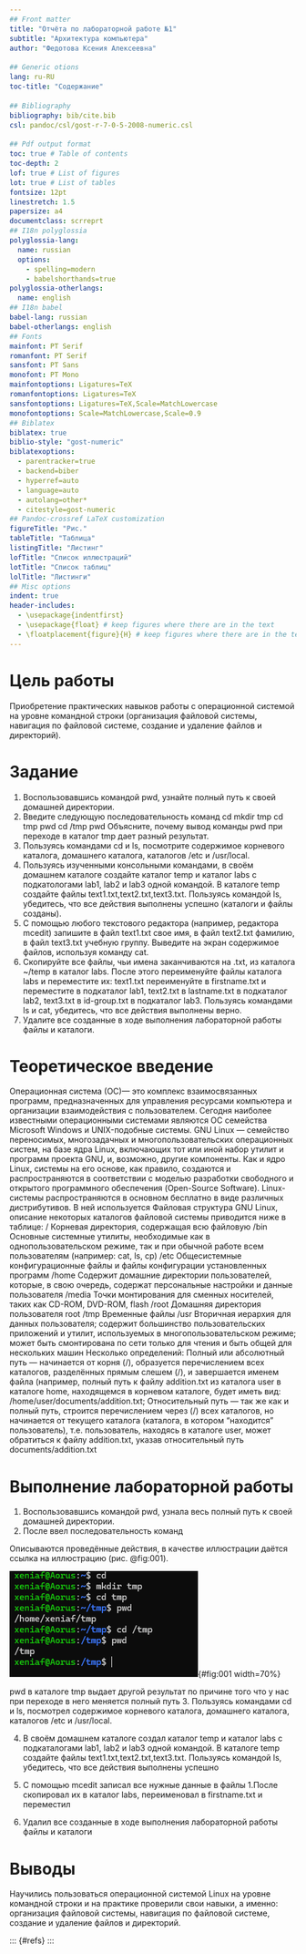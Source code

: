 ```yaml
---
## Front matter
title: "Отчёта по лабораторной работе №1"
subtitle: "Архитектура компьютера"
author: "Федотова Ксения Алексеевна"

## Generic otions
lang: ru-RU
toc-title: "Содержание"

## Bibliography
bibliography: bib/cite.bib
csl: pandoc/csl/gost-r-7-0-5-2008-numeric.csl

## Pdf output format
toc: true # Table of contents
toc-depth: 2
lof: true # List of figures
lot: true # List of tables
fontsize: 12pt
linestretch: 1.5
papersize: a4
documentclass: scrreprt
## I18n polyglossia
polyglossia-lang:
  name: russian
  options:
	- spelling=modern
	- babelshorthands=true
polyglossia-otherlangs:
  name: english
## I18n babel
babel-lang: russian
babel-otherlangs: english
## Fonts
mainfont: PT Serif
romanfont: PT Serif
sansfont: PT Sans
monofont: PT Mono
mainfontoptions: Ligatures=TeX
romanfontoptions: Ligatures=TeX
sansfontoptions: Ligatures=TeX,Scale=MatchLowercase
monofontoptions: Scale=MatchLowercase,Scale=0.9
## Biblatex
biblatex: true
biblio-style: "gost-numeric"
biblatexoptions:
  - parentracker=true
  - backend=biber
  - hyperref=auto
  - language=auto
  - autolang=other*
  - citestyle=gost-numeric
## Pandoc-crossref LaTeX customization
figureTitle: "Рис."
tableTitle: "Таблица"
listingTitle: "Листинг"
lofTitle: "Список иллюстраций"
lotTitle: "Список таблиц"
lolTitle: "Листинги"
## Misc options
indent: true
header-includes:
  - \usepackage{indentfirst}
  - \usepackage{float} # keep figures where there are in the text
  - \floatplacement{figure}{H} # keep figures where there are in the text
---
```


# Цель работы

Приобретение практических навыков работы с операционной 
системой на уровне командной строки (организация файловой 
системы, навигация по файловой системе, создание и удаление 
файлов и директорий).

# Задание

1. Воспользовавшись командой pwd, узнайте полный путь к своей 
домашней директории.
2. Введите следующую последовательность команд
cd
mkdir tmp
cd tmp 
pwd 
cd /tmp 
pwd
Объясните, почему вывод команды pwd при переходе в каталог 
tmp дает разный результат.
3. Пользуясь командами cd и ls, посмотрите содержимое 
корневого каталога, домашнего каталога, каталогов /etc и 
/usr/local.
4. Пользуясь изученными консольными командами, в своём 
домашнем каталоге создайте каталог temp и каталог labs с 
подкатологами lab1, lab2 и lab3 одной командой. В каталоге temp
создайте файлы text1.txt,text2.txt,text3.txt. Пользуясь командой ls, 
убедитесь, что все действия выполнены успешно (каталоги и 
файлы созданы).
5. C помощью любого текстового редактора (например, редактора 
mcedit) запишите в файл text1.txt свое имя, в файл text2.txt
фамилию, в файл text3.txt учебную группу. Выведите на экран 
содержимое файлов, используя команду cat.
1. Скопируйте все файлы, чьи имена заканчиваются на .txt, из 
каталога ~/temp в каталог labs. После этого переименуйте файлы 
каталога labs и переместите их: text1.txt переименуйте в 
firstname.txt и переместите в подкаталог lab1, text2.txt в 
lastname.txt в подкаталог lab2, text3.txt в id-group.txt в подкаталог 
lab3. Пользуясь командами ls и cat, убедитесь, что все действия 
выполнены верно.
2. Удалите все созданные в ходе выполнения лабораторной 
работы файлы и каталоги.

# Теоретическое введение

Операционная система (ОС)— это комплекс взаимосвязанных программ, 
предназначенных для управления ресурсами компьютера и организации взаимодействия с 
пользователем. Сегодня наиболее известными операционными системами являются ОС 
семейства Microsoft Windows и UNIX-подобные системы.
 GNU Linux — семейство переносимых, многозадачных и многопользовательских 
операционных систем, на базе ядра Linux, включающих тот или иной набор утилит и 
программ проекта GNU, и, возможно, другие компоненты. Как и ядро Linux, системы на 
его основе, как правило, создаются и распространяются в соответствии с моделью 
разработки свободного и открытого программного обеспечения (Open-Source Software). 
Linux-системы распространяются в основном бесплатно в виде различных дистрибутивов.
В ней используется Файловая структура GNU Linux, описание некоторых каталогов 
файловой системы приводится ниже в таблице:
/ Корневая директория, содержащая всю 
файловую
/bin Основные системные утилиты, 
необходимые как в однопользовательском 
режиме, так и при обычной работе всем 
пользователям (например: cat, ls, cp)
/etc Общесистемные конфигурационные файлы 
и файлы конфигурации установленных 
программ
/home Содержит домашние директории 
пользователей, которые, в свою очередь, 
содержат персональные настройки и данные 
пользователя
/media Точки монтирования для сменных 
носителей, таких как CD-ROM, DVD-ROM, 
flash
/root Домашняя директория пользователя root
/tmp Временные файлы
/usr Вторичная иерархия для данных 
пользователя; содержит большинство 
пользовательских приложений и утилит, 
используемых в многопользовательском 
режиме; может быть смонтирована по сети 
только для чтения и быть общей для 
нескольких машин
Несколько определений: 
 Полный или абсолютный путь — начинается от корня (/), образуется 
перечислением всех каталогов, разделённых прямым слешем (/), и завершается именем 
файла (например, полный путь к файлу addition.txt из каталога user в каталоге home, 
находящемся в корневом каталоге, будет иметь вид: /home/user/documents/addition.txt; 
 Относительный путь — так же как и полный путь, строится перечислением через 
(/) всех каталогов, но начинается от текущего каталога (каталога, в котором “находится” 
пользователь), т.е. пользователь, находясь в каталоге user, может обратиться к файлу 
addition.txt, указав относительный путь documents/addition.txt

# Выполнение лабораторной работы

1. Воспользовавшись командой pwd, узнала весь полный путь к своей домашней 
директории. 
2. После ввел последовательность команд

Описываются проведённые действия, в качестве иллюстрации даётся ссылка на иллюстрацию (рис. @fig:001).

![Название рисунка](image/Lab1.1.jpg){#fig:001 width=70%}

pwd в каталоге tmp выдает другой результат по причине того что у нас при переходе в 
него меняется полный путь
3. Пользуясь командами cd и ls, посмотрел содержимое корневого каталога, домашнего 
каталога, каталогов /etc и /usr/local.

4. В своём домашнем каталоге создал каталог temp и каталог labs с подкаталогами lab1, 
lab2 и lab3 одной командой. В каталоге temp создайте файлы text1.txt,text2.txt,text3.txt. 
Пользуясь командой ls, убедитесь, что все действия выполнены успешно

5. С помощью mcedit записал все нужные данные в файлы
1.После скопировал их в каталог labs, переименовал в firstname.txt и переместил
2. Удалил все созданные в ходе выполнения лабораторной работы файлы и каталоги





# Выводы

Научились пользоваться операционной системой Linux на 
уровне командной строки и на практике проверили свои навыки, 
а именно: организация файловой системы, навигация по 
файловой системе, создание и удаление файлов и директорий.


::: {#refs}
:::
